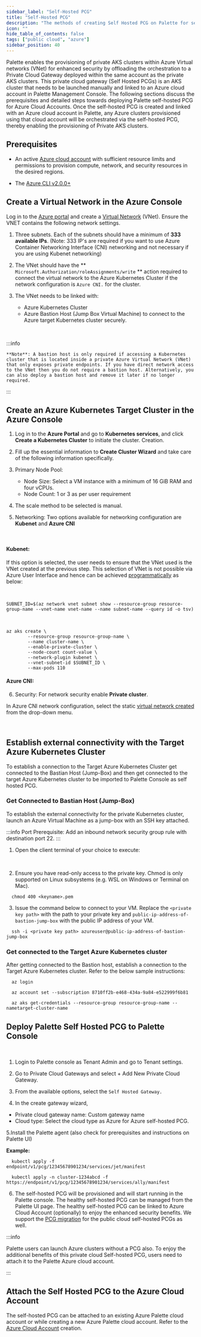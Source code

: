 ```yaml
---
sidebar_label: "Self-Hosted PCG"
title: "Self-Hosted PCG"
description: "The methods of creating Self Hosted PCG on Palette for secured cluster deployment"
icon: ""
hide_table_of_contents: false
tags: ["public cloud", "azure"]
sidebar_position: 40
---
```




Palette enables the provisioning of private AKS clusters within Azure Virtual networks (VNet) for enhanced security by offloading the orchestration to a Private Cloud Gateway deployed within the same account as the private AKS clusters. This private cloud gateway (Self Hosted PCGs) is an AKS cluster that needs to be launched manually and linked to an Azure cloud account in Palette Management Console. The following sections discuss the prerequisites and detailed steps towards deploying Palette self-hosted PCG for Azure Cloud Accounts. Once the self-hosted PCG is created and linked with an Azure cloud account in Palette, any Azure clusters provisioned using that cloud account will be orchestrated via the self-hosted PCG, thereby enabling the provisioning of Private AKS clusters. 

## Prerequisites

* An active [Azure cloud account](https://portal.azure.com/) with sufficient resource limits and permissions to provision compute, network, and security resources in the desired regions.


* The [Azure CLI v2.0.0+](https://learn.microsoft.com/en-us/cli/azure/install-azure-cli)



## Create a Virtual Network in the Azure Console

Log in to the [Azure portal](https://portal.azure.com/) and create a [Virtual Network](https://learn.microsoft.com/en-us/azure/virtual-network/virtual-networks-overview) (VNet). Ensure the VNET contains the following network settings.

1. Three subnets. Each of the subnets should have a minimum of **333 available 
   IPs**. (Note: 333 IP's are required if you want to use Azure Container Networking Interface (CNI) networking and 
   not necessary if you are using Kubenet networking)


2. The VNet should have the ** `Microsoft.Authorization/roleAssignments/write` ** action required to connect the virtual network to the Azure Kubernetes Cluster if the network configuration is `Azure CNI.` for the cluster.


3. The VNet needs to be linked with:
    * Azure Kubernetes Cluster
    * Azure Bastion Host (Jump Box Virtual Machine) to connect to the Azure target Kubernetes cluster securely.

  <br />

  :::info

    **Note**: A bastion host is only required if accessing a Kubernetes cluster that is located inside a private Azure Virtual Network (VNet) that only exposes private endpoints. If you have direct network access to the VNet then you do not require a bastion host. Alternatively, you can also deploy a bastion host and remove it later if no longer required. 

  :::


## Create an Azure Kubernetes Target Cluster in the Azure Console


1. Log in to the **Azure Portal** and go to **Kubernetes services**, and click **Create a Kubernetes Cluster** to initiate the cluster.     Creation.


2. Fill up the essential information to **Create Cluster Wizard**  and take care of the following information specifically.


3. Primary Node Pool:
     * Node Size: Select a VM instance with a minimum of 16 GiB RAM and four vCPUs.
     * Node Count: 1 or 3 as per user requirement


4. The scale method to be selected is manual.


5. Networking: Two options available for networking configuration are **Kubenet** and **Azure CNI**
  <br />

#### Kubenet: 

If this option is selected, the user needs to ensure that the VNet used is the VNet created at the previous step. This selection of VNet is not possible via Azure User Interface and hence can be achieved [programmatically](https://learn.microsoft.com/en-us/azure/aks/configure-kubenet) as below:

 <br />

```
SUBNET_ID=$(az network vnet subnet show --resource-group resource-group-name --vnet-name vnet-name --name subnet-name --query id -o tsv)
```
<br />

```
az aks create \
		--resource-group resource-group-name \
		--name cluster-name \
		--enable-private-cluster \
		--node-count count-value \
		--network-plugin kubenet \
		--vnet-subnet-id $SUBNET_ID \
        --max-pods 110
```

 #### Azure CNI: 

6. Security: For network security enable **Private cluster**.

In Azure CNI network configuration, select the static [virtual network created](/clusters/public-cloud/azure/gateways#createanazurevirtualnetworkintheazureconsole) from the drop-down menu. 

<br />

## Establish external connectivity with the Target Azure Kubernetes Cluster 

To establish a connection to the Target Azure Kubernetes Cluster get connected to the Bastian Host (Jump-Box) and then get connected to the target Azure Kubernetes cluster to be imported to Palette Console as self hosted PCG.

### Get Connected to Bastian Host (Jump-Box)

To establish the external connectivity for the private Kubernetes cluster, launch an Azure Virtual Machine as a jump-box with an SSH key attached. 
<br />

:::info
Port Prerequisite:
Add an inbound network security group rule with destination port 22.
:::


1. Open the client terminal of your choice to execute:
<br />


2. Ensure you have read-only access to the private key. Chmod is only supported on Linux subsystems (e.g. WSL on Windows or Terminal on Mac).

  ```shell
    chmod 400 <keyname>.pem
  ```

3. Issue the command below to connect to your VM. Replace the `<private key path>` with the path to your private key and `public-ip-address-of-bastion-jump-box` with the public IP address of your VM.

  ```shell
    ssh -i <private key path> azureuser@public-ip-address-of-bastion-jump-box
  ```


### Get connected to the Target Azure Kubernetes cluster

After getting connected to the Bastion host, establish a connection to the Target Azure Kubernetes cluster. Refer to the below sample instructions:

 ```shell
   az login
 ```


  ```shell
    az account set --subscription 8710ff2b-e468-434a-9a84-e522999f6b81
  ```
 

  ```shell 
    az aks get-credentials --resource-group resource-group-name --nametarget-cluster-name 
  ```
## Deploy Palette Self Hosted PCG to Palette Console
<br />

1. Login to Palette console as Tenant Admin and go to Tenant settings.


2. Go to Private Cloud Gateways and select  + Add New Private Cloud Gateway.


3. From the available options, select the `Self Hosted Gateway.` 

4. In the create gateway wizard, 
  * Private cloud gateway name: Custom gateway name
  * Cloud type: Select the cloud type as Azure for Azure self-hosted PCG.

5.Install the Palette agent (also check for  prerequisites and instructions on Palette UI)

  **Example:**
  ```shell
    kubectl apply -f endpoint/v1/pcg/12345678901234/services/jet/manifest
  ```

  ```shell
    kubectl apply -n cluster-1234abcd -f https://endpoint/v1/pcg/12345678901234/services/ally/manifest
  ```

6. The self-hosted PCG will be provisioned and will start running in the Palette console. The healthy self-hosted PCG can be managed from the Palette UI page. The healthy self-hosted PCG can be linked to Azure Cloud Account (optionally) to enjoy the enhanced security benefits. We support the [PCG migration](/enterprise-version/enterprise-cluster-management#palettepcgmigration) for the public cloud self-hosted PCGs as well. 

  :::info

  Palette users can launch Azure clusters without a PCG also. To enjoy the additional benefits of this private cloud Self-hosted PCG, users need to attach it to the Palette Azure cloud account.

  :::

## Attach the Self Hosted PCG to the Azure Cloud Account

The self-hosted PCG can be attached to an existing Azure Palette cloud account or while creating a new Azure Palette cloud account. Refer to the [Azure Cloud Account](/clusters/public-cloud/azure#creatinganazurecloudaccount) creation. 
